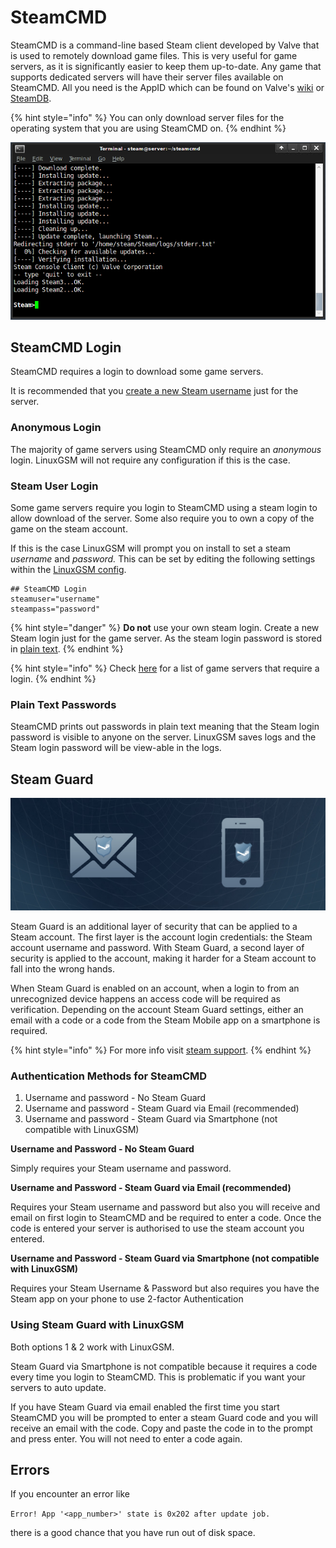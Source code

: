 # SteamCMD

SteamCMD is a command-line based Steam client developed by Valve that is used to remotely download game files. This is very useful for game servers, as it is significantly easier to keep them up-to-date. Any game that supports dedicated servers will have their server files available on SteamCMD. All you need is the AppID which can be found on Valve's [wiki](https://developer.valvesoftware.com/wiki/Dedicated_Servers_List) or [SteamDB](https://steamdb.info/search/?a=app&q=server).

{% hint style="info" %}
You can only download server files for the operating system that you are using SteamCMD on.
{% endhint %}

![SteamCMD Terminal](../.gitbook/assets/steamcmd.png)

## SteamCMD Login

SteamCMD requires a login to download some game servers.

It is recommended that you [create a new Steam username](https://store.steampowered.com/login/) just for the server.

### Anonymous Login

The majority of game servers using SteamCMD only require an _anonymous_ login. LinuxGSM will not require any configuration if this is the case.

### Steam User Login

Some game servers require you login to SteamCMD using a steam login to allow download of the server. Some also require you to own a copy of the game on the steam account.

If this is the case LinuxGSM will prompt you on install to set a steam _username_ and _password._ This can be set by editing the following settings within the [LinuxGSM config](../configuration/linuxgsm-config.md).

```text
## SteamCMD Login
steamuser="username"
steampass="password"
```

{% hint style="danger" %}
**Do not** use your own steam login. Create a new Steam login just for the game server. As the steam login password is stored in [plain text](./#plain-text-passwords).
{% endhint %}

{% hint style="info" %}
Check [here](https://linuxgsm.com/data/steamcmd) for a list of game servers that require a login.
{% endhint %}

### Plain Text Passwords

SteamCMD prints out passwords in plain text meaning that the Steam login password is visible to anyone on the server. LinuxGSM saves logs and the Steam login password will be view-able in the logs.

## Steam Guard

![Steam Guard](../.gitbook/assets/steamguard.jpg)

Steam Guard is an additional layer of security that can be applied to a Steam account. The first layer is the account login credentials: the Steam account username and password. With Steam Guard, a second layer of security is applied to the account, making it harder for a Steam account to fall into the wrong hands.

When Steam Guard is enabled on an account, when a login to from an unrecognized device happens an access code will be required as verification. Depending on the account Steam Guard settings, either an email with a code or a code from the Steam Mobile app on a smartphone is required.

{% hint style="info" %}
For more info visit [steam support](https://support.steampowered.com/kb_article.php?ref=4020-ALZM-5519).
{% endhint %}

### Authentication Methods for SteamCMD

1. Username and password - No Steam Guard
2. Username and password - Steam Guard via Email \(recommended\)
3. Username and password - Steam Guard via Smartphone \(not compatible with LinuxGSM\)

**Username and Password - No Steam Guard**

Simply requires your Steam username and password.

**Username and Password - Steam Guard via Email \(recommended\)**

Requires your Steam username and password but also you will receive and email on first login to SteamCMD and be required to enter a code. Once the code is entered your server is authorised to use the steam account you entered.

**Username and Password - Steam Guard via Smartphone \(not compatible with LinuxGSM\)**

Requires your Steam Username & Password but also requires you have the Steam app on your phone to use 2-factor Authentication

### Using Steam Guard with LinuxGSM

Both options 1 & 2 work with LinuxGSM.

Steam Guard via Smartphone is not compatible because it requires a code every time you login to SteamCMD. This is problematic if you want your servers to auto update.

If you have Steam Guard via email enabled the first time you start SteamCMD you will be prompted to enter a steam Guard code and you will receive an email with the code. Copy and paste the code in to the prompt and press enter. You will not need to enter a code again.

## Errors

If you encounter an error like

`Error! App '<app_number>' state is 0x202 after update job.`

there is a good chance that you have run out of disk space.

